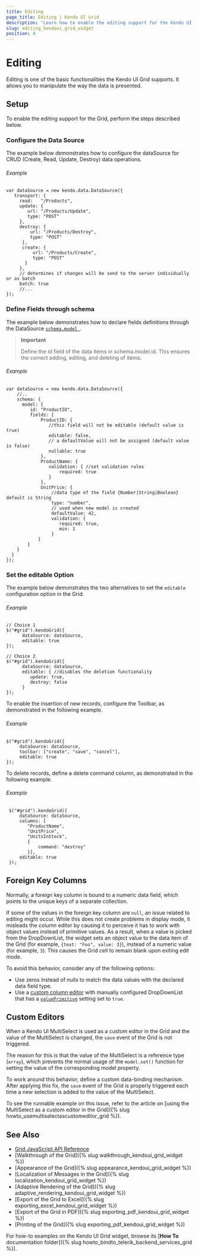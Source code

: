 ```yaml
---
title: Editing
page_title: Editing | Kendo UI Grid
description: "Learn how to enable the editing support for the Kendo UI Grid widget."
slug: editing_kendoui_grid_widget
position: 4
---
```


# Editing

Editing is one of the basic functionalities the Kendo UI Grid supports. It allows you to manipulate the way the data is presented.

## Setup

To enable the editing support for the Grid, perform the steps described below.

### Configure the Data Source

The example below demonstrates how to configure the dataSource for CRUD (Create, Read, Update, Destroy) data operations.

###### Example

    var dataSource = new kendo.data.DataSource({
       transport: {
         read:   "/Products",
         update: {
            url: "/Products/Update",
            type: "POST"
         },
         destroy: {
             url: "/Products/Destroy",
             type: "POST"
          },
          create: {
              url: "/Products/Create",
              type: "POST"
           }
         },
         // determines if changes will be send to the server individually or as batch
         batch: true
         //...
    });

### Define Fields through schema

The example below demonstrates how to declare fields definitions through the DataSource [`schema.model `](/api/javascript/data/datasource#configuration-schema.model).

> **Important**  
>
> Define the id field of the data items in schema.model.id. This ensures the correct adding, editing, and deleting of items.

###### Example

    var dataSource = new kendo.data.DataSource({
        //..
        schema: {
          model: {
             id: "ProductID",
             fields: {
                 ProductID: {
                    //this field will not be editable (default value is true)
                    editable: false,
                    // a defaultValue will not be assigned (default value is false)
                    nullable: true
                 },
                 ProductName: {
                    validation: { //set validation rules
                        required: true
                    }
                 },
                 UnitPrice: {
                     //data type of the field {Number|String|Boolean} default is String
                     type: "number",
                     // used when new model is created
                     defaultValue: 42,
                     validation: {
                        required: true,
                        min: 1
                     }
                }
            }
        }
      }
    });

### Set the editable Option

The example below demonstrates the two alternatives to set the `editable` configuration option in the Grid.

###### Example

    // Choice 1
    $("#grid").kendoGrid({
          dataSource: dataSource,
          editable: true
    });

    // Choice 2
    $("#grid").kendoGrid({
          dataSource: dataSource,
          editable: { //disables the deletion functionality
             update: true,
             destroy: false
          }
    });

To enable the insertion of new records, configure the Toolbar, as demonstrated in the following example.

###### Example

    $("#grid").kendoGrid({
         dataSource: dataSource,
         toolbar: ["create", "save", "cancel"],
         editable: true
    });

To delete records, define a delete command column, as demonstrated in the following example.

###### Example

     $("#grid").kendoGrid({
         dataSource: dataSource,
         columns: [
            "ProductName",
            "UnitPrice",
            "UnitsInStock",
            {
                command: "destroy"
            }],
         editable: true
     });

## Foreign Key Columns

Normally, a foreign key column is bound to a numeric data field, which points to the unique keys of a separate collection.

If some of the values in the foreign key column are `null`, an issue related to editing might occur. While this does not create problems in display mode, it misleads the column editor by causing it to perceive it has to work with object values instead of primitive values. As a result, when a value is picked from the DropDownList, the widget sets an object value to the data item of the Grid (for example, `{text: "Foo", value: 3}`), instead of a numeric value (for example, `3`). This causes the Grid cell to remain blank upon exiting edit mode.

To avoid this behavior, consider any of the following options:

* Use zeros instead of nulls to match the data values with the declared data field type.
* Use a [custom column editor](http://demos.telerik.com/kendo-ui/grid/editing-custom) with manually configured DropDownList that has a [`valuePrimitive`](/api/javascript/ui/dropdownlist#configuration-valuePrimitive) setting set to `true`.

## Custom Editors

When a Kendo UI MultiSelect is used as a custom editor in the Grid and the value of the MultiSelect is changed, the `save` event of the Grid is not triggered.

The reason for this is that the value of the MultiSelect is a reference type (`array`), which prevents the normal usage of the `model.set()` function for setting the value of the corresponding model property.

To work around this behavior, define a custom data-binding mechanism. After applying this fix, the `save` event of the Grid is properly triggered each time a new selection is added to the value of the MultiSelect.

To see the runnable example on this issue, refer to the article on [using the MultiSelect as a custom editor in the Grid]({% slug howto_usemultiselectascustomeditor_grid %}).

## See Also

* [Grid JavaScript API Reference](/api/javascript/ui/grid)
* [Walkthrough of the Grid]({% slug walkthrough_kendoui_grid_widget %})
* [Appearance of the Grid]({% slug appearance_kendoui_grid_widget %})
* [Localization of Messages in the Grid]({% slug localization_kendoui_grid_widget %})
* [Adaptive Rendering of the Grid]({% slug adaptive_rendering_kendoui_grid_widget %})
* [Export of the Grid to Excel]({% slug exporting_excel_kendoui_grid_widget %})
* [Export of the Grid in PDF]({% slug exporting_pdf_kendoui_grid_widget %})
* [Printing of the Grid]({% slug exporting_pdf_kendoui_grid_widget %})

For how-to examples on the Kendo UI Grid widget, browse its [**How To** documentation folder]({% slug howto_bindto_telerik_backend_services_grid %}).

